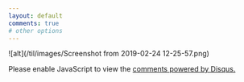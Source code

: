 ```yaml
---
layout: default
comments: true
# other options
---
```


![alt](/til/images/Screenshot from 2019-02-24 12-25-57.png)

<div id="disqus_thread"></div>
<script>
var disqus_config = function () {
    this.page.url = 'http://oshanz.github.io/til/2019/02/24/generator-pattern.html';
    this.page.identifier = '2019-02-24-generator-pattern';
};

(function() {
var d = document, s = d.createElement('script');
s.src = 'https://oshanz.disqus.com/embed.js';
s.setAttribute('data-timestamp', +new Date());
(d.head || d.body).appendChild(s);
})();

</script>
<noscript>Please enable JavaScript to view the <a href="https://disqus.com/?ref_noscript">comments powered by Disqus.</a></noscript>

<script id="dsq-count-scr" src="//oshanz.disqus.com/count.js" async></script>
